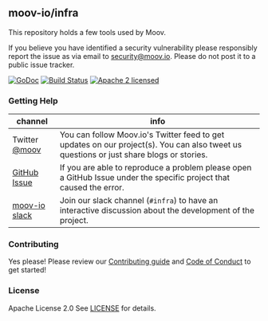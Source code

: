 ## moov-io/infra

This repository holds a few tools used by Moov.

If you believe you have identified a security vulnerability please responsibly report the issue as via email to security@moov.io. Please do not post it to a public issue tracker.

[![GoDoc](https://godoc.org/github.com/moov-io/infra?status.svg)](https://godoc.org/github.com/moov-io/infra)
[![Build Status](https://github.com/moov-io/infra/workflows/Go/badge.svg)](https://github.com/moov-io/infra/actions)
[![Apache 2 licensed](https://img.shields.io/badge/license-Apache2-blue.svg)](https://raw.githubusercontent.com/moov-io/infra/master/LICENSE)

### Getting Help

 channel | info
 ------- | -------
Twitter [@moov](https://twitter.com/moov) | You can follow Moov.io's Twitter feed to get updates on our project(s). You can also tweet us questions or just share blogs or stories.
[GitHub Issue](https://github.com/moov-io) | If you are able to reproduce a problem please open a GitHub Issue under the specific project that caused the error.
[moov-io slack](https://slack.moov.io/) | Join our slack channel (`#infra`) to have an interactive discussion about the development of the project.

### Contributing

Yes please! Please review our [Contributing guide](CONTRIBUTING.md) and [Code of Conduct](CODE_OF_CONDUCT.md) to get started!

### License

Apache License 2.0 See [LICENSE](LICENSE) for details.
